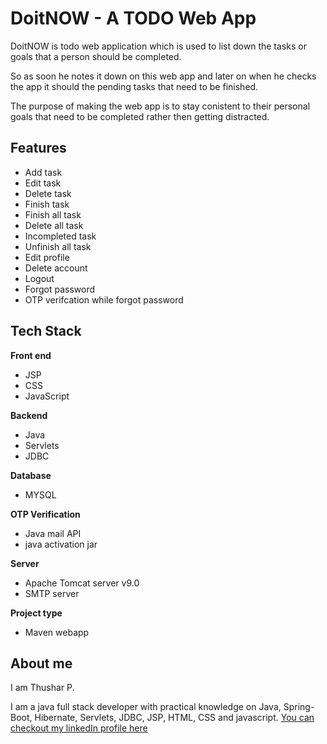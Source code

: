 
# DoitNOW - A TODO Web App

DoitNOW is todo web application which is used to list down the tasks or goals that a person should be completed.




So as soon he notes it down on this web app and later on when he checks the app it should the pending tasks that need to be finished.

The purpose of making the web app is to stay conistent to their personal goals that need to be completed rather then getting distracted.






## Features
- Add task
- Edit task
- Delete task
- Finish task
- Finish all task
- Delete all task
- Incompleted task
- Unfinish all task
- Edit profile
- Delete account
- Logout
- Forgot password
- OTP verifcation while forgot password



## Tech Stack

**Front end**
- JSP
- CSS
- JavaScript

**Backend**
- Java
- Servlets
- JDBC

**Database**
- MYSQL

**OTP Verification**
- Java mail API
- java activation jar

**Server**
- Apache Tomcat server v9.0
- SMTP server

**Project type**
- Maven webapp


## About me

I am Thushar P.

I am a java full stack developer with practical knowledge on Java, Spring-Boot, Hibernate, Servlets, JDBC, JSP, HTML, CSS and javascript.
[You can checkout my linkedIn profile here](https://www.linkedin.com/in/thusharp/)

